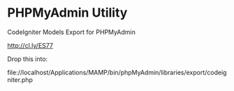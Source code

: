 # PHPMyAdmin Utility

CodeIgniter Models Export for PHPMyAdmin

http://cl.ly/ES77

Drop this into:

file://localhost/Applications/MAMP/bin/phpMyAdmin/libraries/export/codeigniter.php

